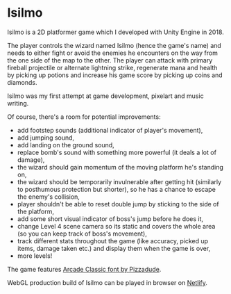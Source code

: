 # Isilmo
 
Isilmo is a 2D platformer game which I developed with Unity Engine in 2018.

The player controls the wizard named Isilmo (hence the game's name) and needs to either fight or avoid the enemies he encounters on the way from the one side of the map to the other. The player can attack with primary fireball projectile or alternate lightning strike, regenerate mana and health by picking up potions and increase his game score by picking up coins and diamonds.

Isilmo was my first attempt at game development, pixelart and music writing.

Of course, there's a room for potential improvements:
- add footstep sounds (additional indicator of player's movement),
- add jumping sound,
- add landing on the ground sound,
- replace bomb's sound with something more powerful (it deals a lot of damage),
- the wizard should gain momentum of the moving platform he's standing on,
- the wizard should be temporarily invulnerable after getting hit (similarly to posthumous protection but shorter), so he has a chance to escape the enemy's collision,
- player shouldn't be able to reset double jump by sticking to the side of the platform,
- add some short visual indicator of boss's jump before he does it,
- change Level 4 scene camera so its static and covers the whole area (so you can keep track of boss's movement),
- track different stats throughout the game (like accuracy, picked up items, damage taken etc.) and display them when the game is over,
- more levels!

The game features [Arcade Classic font by Pizzadude](https://www.dafont.com/arcade-classic-2.font).

WebGL production build of Isilmo can be played in browser on [Netlify](https://practical-yalow-38aaf1.netlify.app/).
